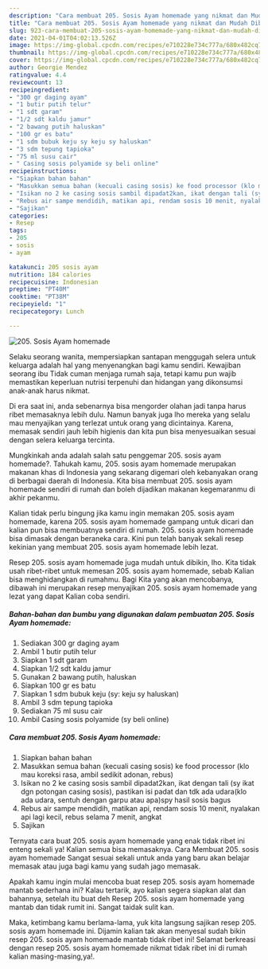 ```yaml
---
description: "Cara membuat 205. Sosis Ayam homemade yang nikmat dan Mudah Dibuat"
title: "Cara membuat 205. Sosis Ayam homemade yang nikmat dan Mudah Dibuat"
slug: 923-cara-membuat-205-sosis-ayam-homemade-yang-nikmat-dan-mudah-dibuat
date: 2021-04-01T04:02:13.526Z
image: https://img-global.cpcdn.com/recipes/e710228e734c777a/680x482cq70/205-sosis-ayam-homemade-foto-resep-utama.jpg
thumbnail: https://img-global.cpcdn.com/recipes/e710228e734c777a/680x482cq70/205-sosis-ayam-homemade-foto-resep-utama.jpg
cover: https://img-global.cpcdn.com/recipes/e710228e734c777a/680x482cq70/205-sosis-ayam-homemade-foto-resep-utama.jpg
author: Georgie Mendez
ratingvalue: 4.4
reviewcount: 13
recipeingredient:
- "300 gr daging ayam"
- "1 butir putih telur"
- "1 sdt garam"
- "1/2 sdt kaldu jamur"
- "2 bawang putih haluskan"
- "100 gr es batu"
- "1 sdm bubuk keju sy keju sy haluskan"
- "3 sdm tepung tapioka"
- "75 ml susu cair"
- " Casing sosis polyamide sy beli online"
recipeinstructions:
- "Siapkan bahan bahan"
- "Masukkan semua bahan (kecuali casing sosis) ke food processor (klo mau koreksi rasa, ambil sedikit adonan, rebus)"
- "Isikan no 2 ke casing sosis sambil dipadat2kan, ikat dengan tali (sy ikat dgn potongan casing sosis), pastikan isi padat dan tdk ada udara(klo ada udara, sentuh dengan garpu atau apa)spy hasil sosis bagus"
- "Rebus air sampe mendidih, matikan api, rendam sosis 10 menit, nyalakan api lagi kecil, rebus selama 7 menit, angkat"
- "Sajikan"
categories:
- Resep
tags:
- 205
- sosis
- ayam

katakunci: 205 sosis ayam 
nutrition: 184 calories
recipecuisine: Indonesian
preptime: "PT40M"
cooktime: "PT38M"
recipeyield: "1"
recipecategory: Lunch

---
```



![205. Sosis Ayam homemade](https://img-global.cpcdn.com/recipes/e710228e734c777a/680x482cq70/205-sosis-ayam-homemade-foto-resep-utama.jpg)

Selaku seorang wanita, mempersiapkan santapan menggugah selera untuk keluarga adalah hal yang menyenangkan bagi kamu sendiri. Kewajiban seorang ibu Tidak cuman menjaga rumah saja, tetapi kamu pun wajib memastikan keperluan nutrisi terpenuhi dan hidangan yang dikonsumsi anak-anak harus nikmat.

Di era  saat ini, anda sebenarnya bisa mengorder olahan jadi tanpa harus ribet memasaknya lebih dulu. Namun banyak juga lho mereka yang selalu mau menyajikan yang terlezat untuk orang yang dicintainya. Karena, memasak sendiri jauh lebih higienis dan kita pun bisa menyesuaikan sesuai dengan selera keluarga tercinta. 



Mungkinkah anda adalah salah satu penggemar 205. sosis ayam homemade?. Tahukah kamu, 205. sosis ayam homemade merupakan makanan khas di Indonesia yang sekarang digemari oleh kebanyakan orang di berbagai daerah di Indonesia. Kita bisa membuat 205. sosis ayam homemade sendiri di rumah dan boleh dijadikan makanan kegemaranmu di akhir pekanmu.

Kalian tidak perlu bingung jika kamu ingin memakan 205. sosis ayam homemade, karena 205. sosis ayam homemade gampang untuk dicari dan kalian pun bisa membuatnya sendiri di rumah. 205. sosis ayam homemade bisa dimasak dengan beraneka cara. Kini pun telah banyak sekali resep kekinian yang membuat 205. sosis ayam homemade lebih lezat.

Resep 205. sosis ayam homemade juga mudah untuk dibikin, lho. Kita tidak usah ribet-ribet untuk memesan 205. sosis ayam homemade, sebab Kalian bisa menghidangkan di rumahmu. Bagi Kita yang akan mencobanya, dibawah ini merupakan resep menyajikan 205. sosis ayam homemade yang lezat yang dapat Kalian coba sendiri.

<!--inarticleads1-->

##### Bahan-bahan dan bumbu yang digunakan dalam pembuatan 205. Sosis Ayam homemade:

1. Sediakan 300 gr daging ayam
1. Ambil 1 butir putih telur
1. Siapkan 1 sdt garam
1. Siapkan 1/2 sdt kaldu jamur
1. Gunakan 2 bawang putih, haluskan
1. Siapkan 100 gr es batu
1. Siapkan 1 sdm bubuk keju (sy: keju sy haluskan)
1. Ambil 3 sdm tepung tapioka
1. Sediakan 75 ml susu cair
1. Ambil  Casing sosis polyamide (sy beli online)




<!--inarticleads2-->

##### Cara membuat 205. Sosis Ayam homemade:

1. Siapkan bahan bahan
1. Masukkan semua bahan (kecuali casing sosis) ke food processor (klo mau koreksi rasa, ambil sedikit adonan, rebus)
1. Isikan no 2 ke casing sosis sambil dipadat2kan, ikat dengan tali (sy ikat dgn potongan casing sosis), pastikan isi padat dan tdk ada udara(klo ada udara, sentuh dengan garpu atau apa)spy hasil sosis bagus
1. Rebus air sampe mendidih, matikan api, rendam sosis 10 menit, nyalakan api lagi kecil, rebus selama 7 menit, angkat
1. Sajikan




Ternyata cara buat 205. sosis ayam homemade yang enak tidak ribet ini enteng sekali ya! Kalian semua bisa memasaknya. Cara Membuat 205. sosis ayam homemade Sangat sesuai sekali untuk anda yang baru akan belajar memasak atau juga bagi kamu yang sudah jago memasak.

Apakah kamu ingin mulai mencoba buat resep 205. sosis ayam homemade mantab sederhana ini? Kalau tertarik, ayo kalian segera siapkan alat dan bahannya, setelah itu buat deh Resep 205. sosis ayam homemade yang mantab dan tidak rumit ini. Sangat taidak sulit kan. 

Maka, ketimbang kamu berlama-lama, yuk kita langsung sajikan resep 205. sosis ayam homemade ini. Dijamin kalian tak akan menyesal sudah bikin resep 205. sosis ayam homemade mantab tidak ribet ini! Selamat berkreasi dengan resep 205. sosis ayam homemade nikmat tidak ribet ini di rumah kalian masing-masing,ya!.

